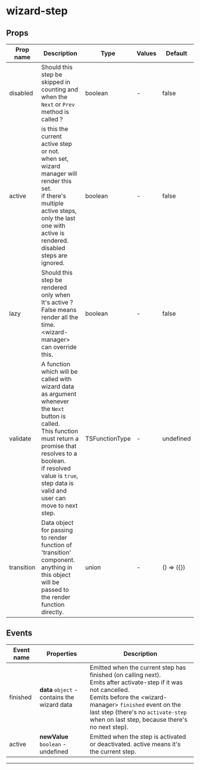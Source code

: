 # wizard-step

## Props

| Prop name  | Description                                                                                                                                                                                                                                                | Type           | Values | Default       |
| ---------- | ---------------------------------------------------------------------------------------------------------------------------------------------------------------------------------------------------------------------------------------------------------- | -------------- | ------ | ------------- |
| disabled   | Should this step be skipped in counting and<br/>when the `Next` or `Prev` method is called ?                                                                                                                                                               | boolean        | -      | false         |
| active     | is this the current active step or not.<br/>when set, wizard manager will render this set.<br/>if there's multiple active steps, only the last one with active is rendered.<br/>disabled steps are ignored.                                                | boolean        | -      | false         |
| lazy       | Should this step be rendered only when It's active ? False means render all the time. &lt;wizard-manager&gt; can override this.                                                                                                                            | boolean        | -      | false         |
| validate   | A function which will be called with wizard data as argument whenever the `Next` button is called.<br/>This function must return a promise that resolves to a boolean.<br/>if resolved value is `true`, step data is valid and user can move to next step. | TSFunctionType | -      | undefined     |
| transition | Data object for passing to render function of 'transition' component.<br/>anything in this object will be passed to the render function directly.                                                                                                          | union          | -      | () =&gt; ({}) |

## Events

| Event name | Properties                                   | Description                                                                                                                                                                                                                                                                       |
| ---------- | -------------------------------------------- | --------------------------------------------------------------------------------------------------------------------------------------------------------------------------------------------------------------------------------------------------------------------------------- |
| finished   | **data** `object` - contains the wizard data | Emitted when the current step has finished (on calling next).<br/>Emits after activate-step if it was not cancelled.<br/>Eemits before the &lt;wizard-manager&gt; `finished` event on the last step (there's no `activate-step` when on last step, because there's no next step). |
| active     | **newValue** `boolean` - undefined           | Emitted when the step is activated or deactivated. active means it's the current step.                                                                                                                                                                                            |

---
